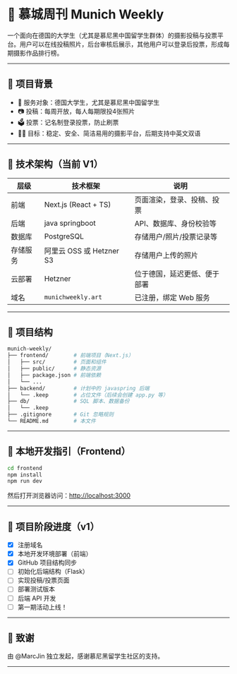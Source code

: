 
# 📸 慕城周刊 Munich Weekly

一个面向在德国的大学生（尤其是慕尼黑中国留学生群体）的摄影投稿与投票平台。用户可以在线投稿照片，后台审核后展示，其他用户可以登录后投票，形成每期摄影作品排行榜。

---

## 🧠 项目背景

- 📍 服务对象：德国大学生，尤其是慕尼黑中国留学生
- 📷 投稿：每周开放，每人每期限投4张照片
- 🗳️ 投票：记名制登录投票，防止刷票
- 🧑‍💻 目标：稳定、安全、简洁易用的摄影平台，后期支持中英文双语

---

## 🧱 技术架构（当前 V1）

| 层级     | 技术框架             | 说明                           |
|----------|----------------------|--------------------------------|
| 前端     | Next.js (React + TS) | 页面渲染，登录、投稿、投票     |
| 后端     | java springboot      | API、数据库、身份校验等       |
| 数据库   | PostgreSQL           | 存储用户/照片/投票记录等       |
| 存储服务 | 阿里云 OSS 或 Hetzner S3 | 存储用户上传的照片          |
| 云部署   | Hetzner              | 位于德国，延迟更低、便于部署   |
| 域名     | `munichweekly.art`   | 已注册，绑定 Web 服务         |

---

## 📁 项目结构

```bash
munich-weekly/
├── frontend/        # 前端项目（Next.js）
│   ├── src/         # 页面和组件
│   ├── public/      # 静态资源
│   ├── package.json # 前端依赖
│   └── ...
├── backend/         # 计划中的 javaspring 后端
│   └── .keep        # 占位文件（后续会创建 app.py 等）
├── db/              # SQL 脚本、数据备份
│   └── .keep
├── .gitignore       # Git 忽略规则
└── README.md        # 本文件
```

---

## 🧪 本地开发指引（Frontend）

```bash
cd frontend
npm install
npm run dev
```

然后打开浏览器访问：[http://localhost:3000](http://localhost:3000)

---

## 🚧 项目阶段进度（v1）

- [x] 注册域名
- [x] 本地开发环境部署（前端）
- [x] GitHub 项目结构同步
- [ ] 初始化后端结构（Flask）
- [ ] 实现投稿/投票页面
- [ ] 部署测试版本
- [ ] 后端 API 开发
- [ ] 第一期活动上线！

---

## 🤝 致谢

由 @MarcJin 独立发起，感谢慕尼黑留学生社区的支持。

---
